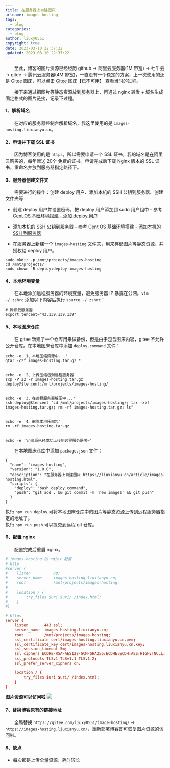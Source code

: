 ```yaml
---
title: 在服务器上自建图床
urlname: images-hosting
tags:
  - blog
categories:
  - blog
author: liuxy0551
copyright: true
date: 2023-03-10 22:37:22
updated: 2023-03-10 22:37:22
---
```



&emsp;&emsp;至此，博客的图片资源已经经历 github -> 阿里云服务器(1M 带宽) -> 七牛云 -> gitee -> 腾讯云服务器(4M 带宽)，一直没有一个稳定的方案，上一次使用的还是 Gitee 图床，可以点击 <a href="https://liuxianyu.cn/article/gitee-image-hosting.html" target="_black">Gitee 图床【已不可用】</a> 查看当时的过程。

<!--more-->

&emsp;&emsp;接下来通过把图片等静态资源放到服务器上，再通过 nginx 转发 + 域名生成固定格式的图片链接，记录下过程。


#### 1、解析域名

&emsp;&emsp;在对应的服务器控制台解析域名，我这里使用的是 `images-hosting.liuxianyu.cn`。

#### 2、申请并下载 SSL 证书

&emsp;&emsp;因为博客使用的是 `https`，所以需要申请一个 SSL 证书，我的域名是在阿里云购买的，每年赠送 20个 免费的证书。申请完成后下载 Nginx 版本的 SSL 证书，重命名并放到服务器指定路径下。

#### 3、服务器创建文件夹

&emsp;&emsp;需要进行的操作：创建 deploy 用户、添加本机的 SSH 公钥到服务器、创建文件夹等

- 创建 deploy 用户并设置密码，把 deploy 用户添加到 sudo 用户组中 - 参考 [Cent OS 基础环境搭建 - 添加 deploy 用户](https://liuxianyu.cn/article/cent-os-base.html#%E4%BA%8C-%E6%B7%BB%E5%8A%A0%E6%9C%AC%E6%9C%BA%E7%9A%84-ssh-%E5%88%B0%E6%9C%8D%E5%8A%A1%E5%99%A8)

- 添加本机的 SSH 公钥到服务器 - 参考 [Cent OS 基础环境搭建 - 添加本机的 SSH 到服务器](https://liuxianyu.cn/article/cent-os-base.html#%E4%BA%8C-%E6%B7%BB%E5%8A%A0%E6%9C%AC%E6%9C%BA%E7%9A%84-ssh-%E5%88%B0%E6%9C%8D%E5%8A%A1%E5%99%A8)

- 在服务器上新建一个 `images-hosting` 文件夹，用来存储图片等静态资源，并授权给 deploy 用户。

``` shell
sudo mkdir -p /mnt/projects/images-hosting
cd /mnt/projects/
sudo chown -R deploy:deploy images-hosting
```

#### 4、本地环境变量

&emsp;&emsp;在本地添加远程服务器的环境变量，避免服务器 IP 暴露在公网。`vim ~/.zshrc` 添加以下内容后执行 `source ~/.zshrc`：

```
# 腾讯云服务器
export tencent="43.139.139.139"
```

#### 5、本地图床仓库

&emsp;&emsp;在 gitee 新建了一个仓库用来做备份，但是由于包含图床内容，gitee 不允许公开仓库。在本地图床仓库中添加 `deploy.command` 文件：

```
echo -e '1、本地压缩资源中...'
gtar -czf images-hosting.tar.gz *


echo -e '2、上传压缩包到远程服务器'
scp -P 22 -r images-hosting.tar.gz deploy@$tencent:/mnt/projects/images-hosting/


echo -e '3、在远程服务器解压中...'
ssh deploy@$tencent "cd /mnt/projects/images-hosting/; tar -xzf images-hosting.tar.gz; rm -rf images-hosting.tar.gz; ls"


echo -e '4、删除本地压缩包'
rm -rf images-hosting.tar.gz


echo -e '\n资源已经成功上传到远程服务器啦~'
```

&emsp;&emsp;在本地图床仓库中添加 `package.json` 文件：

```
{
  "name": "images-hosting",
  "version": "1.0.0",
  "description": "在服务器上自建图床 https://liuxianyu.cn/article/images-hosting.html",
  "scripts": {
    "deploy": "bash deploy.command",
    "push": "git add . && git commit -m 'new images' && git push"
  }
}
```

执行 `npm run deploy` 可将本地图床仓库中的图片等静态资源上传到远程服务器指定的地址了。  
执行 `npm run push` 可以提交到远程 git 仓库。

#### 6、配置 nginx

&emsp;&emsp;配置完成后重启 nginx。

``` images-hosting.conf
# images-hosting 的 nginx 配置
# http
#server {
#    listen          80;
#    server_name     images-hosting.liuxianyu.cn;
#    root            /mnt/projects/images-hosting;
#
#    location / {
#        try_files $uri $uri/ /index.html;
#    }
#}

# https
server {
    listen       443 ssl;
    server_name  images-hosting.liuxianyu.cn;
    root         /mnt/projects/images-hosting;
    ssl_certificate cert/images-hosting.liuxianyu.cn.pem;
    ssl_certificate_key cert/images-hosting.liuxianyu.cn.key;
    ssl_session_timeout 5m;
    ssl_ciphers ECDHE-RSA-AES128-GCM-SHA256:ECDHE:ECDH:AES:HIGH:!NULL:!aNULL:!MD5:!ADH:!RC4;
    ssl_protocols TLSv1 TLSv1.1 TLSv1.2;
    ssl_prefer_server_ciphers on;

    location / {
        try_files $uri $uri/ /index.html;
    }
}
```

**图片资源可以访问啦**
![](https://images-hosting.liuxianyu.cn/comment-bg.png)

#### 7、替换博客原有的链接地址

&emsp;&emsp;全局替换 `https://gitee.com/liuxy0551/image-hosting/` -> `https://images-hosting.liuxianyu.cn/`，重新部署博客即可恢复图片资源的访问啦。

#### 8、缺点

- 每次都是上传全量资源，耗时较长
